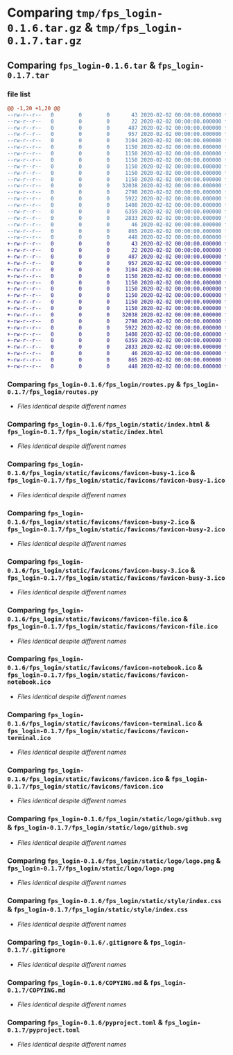# Comparing `tmp/fps_login-0.1.6.tar.gz` & `tmp/fps_login-0.1.7.tar.gz`

## Comparing `fps_login-0.1.6.tar` & `fps_login-0.1.7.tar`

### file list

```diff
@@ -1,20 +1,20 @@
--rw-r--r--   0        0        0       43 2020-02-02 00:00:00.000000 fps_login-0.1.6/MANIFEST.in
--rw-r--r--   0        0        0       22 2020-02-02 00:00:00.000000 fps_login-0.1.6/fps_login/__init__.py
--rw-r--r--   0        0        0      487 2020-02-02 00:00:00.000000 fps_login-0.1.6/fps_login/main.py
--rw-r--r--   0        0        0      957 2020-02-02 00:00:00.000000 fps_login-0.1.6/fps_login/routes.py
--rw-r--r--   0        0        0     3104 2020-02-02 00:00:00.000000 fps_login-0.1.6/fps_login/static/index.html
--rw-r--r--   0        0        0     1150 2020-02-02 00:00:00.000000 fps_login-0.1.6/fps_login/static/favicons/favicon-busy-1.ico
--rw-r--r--   0        0        0     1150 2020-02-02 00:00:00.000000 fps_login-0.1.6/fps_login/static/favicons/favicon-busy-2.ico
--rw-r--r--   0        0        0     1150 2020-02-02 00:00:00.000000 fps_login-0.1.6/fps_login/static/favicons/favicon-busy-3.ico
--rw-r--r--   0        0        0     1150 2020-02-02 00:00:00.000000 fps_login-0.1.6/fps_login/static/favicons/favicon-file.ico
--rw-r--r--   0        0        0     1150 2020-02-02 00:00:00.000000 fps_login-0.1.6/fps_login/static/favicons/favicon-notebook.ico
--rw-r--r--   0        0        0     1150 2020-02-02 00:00:00.000000 fps_login-0.1.6/fps_login/static/favicons/favicon-terminal.ico
--rw-r--r--   0        0        0    32038 2020-02-02 00:00:00.000000 fps_login-0.1.6/fps_login/static/favicons/favicon.ico
--rw-r--r--   0        0        0     2798 2020-02-02 00:00:00.000000 fps_login-0.1.6/fps_login/static/logo/github.svg
--rw-r--r--   0        0        0     5922 2020-02-02 00:00:00.000000 fps_login-0.1.6/fps_login/static/logo/logo.png
--rw-r--r--   0        0        0     1408 2020-02-02 00:00:00.000000 fps_login-0.1.6/fps_login/static/style/index.css
--rw-r--r--   0        0        0     6359 2020-02-02 00:00:00.000000 fps_login-0.1.6/.gitignore
--rw-r--r--   0        0        0     2833 2020-02-02 00:00:00.000000 fps_login-0.1.6/COPYING.md
--rw-r--r--   0        0        0       46 2020-02-02 00:00:00.000000 fps_login-0.1.6/README.md
--rw-r--r--   0        0        0      865 2020-02-02 00:00:00.000000 fps_login-0.1.6/pyproject.toml
--rw-r--r--   0        0        0      448 2020-02-02 00:00:00.000000 fps_login-0.1.6/PKG-INFO
+-rw-r--r--   0        0        0       43 2020-02-02 00:00:00.000000 fps_login-0.1.7/MANIFEST.in
+-rw-r--r--   0        0        0       22 2020-02-02 00:00:00.000000 fps_login-0.1.7/fps_login/__init__.py
+-rw-r--r--   0        0        0      487 2020-02-02 00:00:00.000000 fps_login-0.1.7/fps_login/main.py
+-rw-r--r--   0        0        0      957 2020-02-02 00:00:00.000000 fps_login-0.1.7/fps_login/routes.py
+-rw-r--r--   0        0        0     3104 2020-02-02 00:00:00.000000 fps_login-0.1.7/fps_login/static/index.html
+-rw-r--r--   0        0        0     1150 2020-02-02 00:00:00.000000 fps_login-0.1.7/fps_login/static/favicons/favicon-busy-1.ico
+-rw-r--r--   0        0        0     1150 2020-02-02 00:00:00.000000 fps_login-0.1.7/fps_login/static/favicons/favicon-busy-2.ico
+-rw-r--r--   0        0        0     1150 2020-02-02 00:00:00.000000 fps_login-0.1.7/fps_login/static/favicons/favicon-busy-3.ico
+-rw-r--r--   0        0        0     1150 2020-02-02 00:00:00.000000 fps_login-0.1.7/fps_login/static/favicons/favicon-file.ico
+-rw-r--r--   0        0        0     1150 2020-02-02 00:00:00.000000 fps_login-0.1.7/fps_login/static/favicons/favicon-notebook.ico
+-rw-r--r--   0        0        0     1150 2020-02-02 00:00:00.000000 fps_login-0.1.7/fps_login/static/favicons/favicon-terminal.ico
+-rw-r--r--   0        0        0    32038 2020-02-02 00:00:00.000000 fps_login-0.1.7/fps_login/static/favicons/favicon.ico
+-rw-r--r--   0        0        0     2798 2020-02-02 00:00:00.000000 fps_login-0.1.7/fps_login/static/logo/github.svg
+-rw-r--r--   0        0        0     5922 2020-02-02 00:00:00.000000 fps_login-0.1.7/fps_login/static/logo/logo.png
+-rw-r--r--   0        0        0     1408 2020-02-02 00:00:00.000000 fps_login-0.1.7/fps_login/static/style/index.css
+-rw-r--r--   0        0        0     6359 2020-02-02 00:00:00.000000 fps_login-0.1.7/.gitignore
+-rw-r--r--   0        0        0     2833 2020-02-02 00:00:00.000000 fps_login-0.1.7/COPYING.md
+-rw-r--r--   0        0        0       46 2020-02-02 00:00:00.000000 fps_login-0.1.7/README.md
+-rw-r--r--   0        0        0      865 2020-02-02 00:00:00.000000 fps_login-0.1.7/pyproject.toml
+-rw-r--r--   0        0        0      448 2020-02-02 00:00:00.000000 fps_login-0.1.7/PKG-INFO
```

### Comparing `fps_login-0.1.6/fps_login/routes.py` & `fps_login-0.1.7/fps_login/routes.py`

 * *Files identical despite different names*

### Comparing `fps_login-0.1.6/fps_login/static/index.html` & `fps_login-0.1.7/fps_login/static/index.html`

 * *Files identical despite different names*

### Comparing `fps_login-0.1.6/fps_login/static/favicons/favicon-busy-1.ico` & `fps_login-0.1.7/fps_login/static/favicons/favicon-busy-1.ico`

 * *Files identical despite different names*

### Comparing `fps_login-0.1.6/fps_login/static/favicons/favicon-busy-2.ico` & `fps_login-0.1.7/fps_login/static/favicons/favicon-busy-2.ico`

 * *Files identical despite different names*

### Comparing `fps_login-0.1.6/fps_login/static/favicons/favicon-busy-3.ico` & `fps_login-0.1.7/fps_login/static/favicons/favicon-busy-3.ico`

 * *Files identical despite different names*

### Comparing `fps_login-0.1.6/fps_login/static/favicons/favicon-file.ico` & `fps_login-0.1.7/fps_login/static/favicons/favicon-file.ico`

 * *Files identical despite different names*

### Comparing `fps_login-0.1.6/fps_login/static/favicons/favicon-notebook.ico` & `fps_login-0.1.7/fps_login/static/favicons/favicon-notebook.ico`

 * *Files identical despite different names*

### Comparing `fps_login-0.1.6/fps_login/static/favicons/favicon-terminal.ico` & `fps_login-0.1.7/fps_login/static/favicons/favicon-terminal.ico`

 * *Files identical despite different names*

### Comparing `fps_login-0.1.6/fps_login/static/favicons/favicon.ico` & `fps_login-0.1.7/fps_login/static/favicons/favicon.ico`

 * *Files identical despite different names*

### Comparing `fps_login-0.1.6/fps_login/static/logo/github.svg` & `fps_login-0.1.7/fps_login/static/logo/github.svg`

 * *Files identical despite different names*

### Comparing `fps_login-0.1.6/fps_login/static/logo/logo.png` & `fps_login-0.1.7/fps_login/static/logo/logo.png`

 * *Files identical despite different names*

### Comparing `fps_login-0.1.6/fps_login/static/style/index.css` & `fps_login-0.1.7/fps_login/static/style/index.css`

 * *Files identical despite different names*

### Comparing `fps_login-0.1.6/.gitignore` & `fps_login-0.1.7/.gitignore`

 * *Files identical despite different names*

### Comparing `fps_login-0.1.6/COPYING.md` & `fps_login-0.1.7/COPYING.md`

 * *Files identical despite different names*

### Comparing `fps_login-0.1.6/pyproject.toml` & `fps_login-0.1.7/pyproject.toml`

 * *Files identical despite different names*

